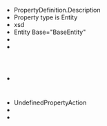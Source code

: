 ﻿* PropertyDefinition.Description
* Property type is Entity
* xsd
* Entity Base="BaseEntity"
* <Namespace>
* <Document> <Settings>
* <Document> <Header>
* UndefinedPropertyAction
* <Group> <Commands> </Commands> <Records> </Records> </Group> 
* <Conditions> <Condition Tag="Immutable"> <Set Namespace="System.Collections.Immutable" />